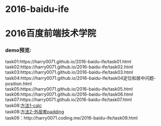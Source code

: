 # 2016-baidu-ife
<h1>2016百度前端技术学院</h1>
<h3>demo预览:</h3>
task01:https://harry0071.github.io/2016-baidu-ife/task01.html<br>
task02:https://harry0071.github.io/2016-baidu-ife/task02.html<br>
task03:https://harry0071.github.io/2016-baidu-ife/task03.html<br>
task04:https://harry0071.github.io/2016-baidu-ife/task04定位和居中问题-position.html<br>
task05:https://harry0071.github.io/2016-baidu-ife/task05.html<br>
task06:https://harry0071.github.io/2016-baidu-ife/task06.html<br>
task07:https://harry0071.github.io/2016-baidu-ife/task07.html<br>
task08:<a href="https://harry0071.github.io/2016-baidu-ife/task08-响应式网格（栅格化）布局 calc法.html">方法1-calc</a><br>
task08:<a href="https://harry0071.github.io/2016-baidu-ife/task08-响应式网格（栅格化）布局 外层套padding法.html">方法2-外层套padding</a><br>
task09：http://harry0071.coding.me/2016-baidu-ife/task09.html<br>
